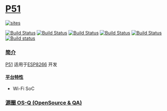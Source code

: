 ﻿# [P51](https://github.com/OS-Q/P51)

[![sites](http://182.61.61.133/link/resources/OSQ.png)](http://www.OS-Q.com)

[![Build Status](https://github.com/OS-Q/P51/workflows/macos/badge.svg)](https://github.com/OS-Q/P51/actions/workflows/macos.yml)
[![Build Status](https://github.com/OS-Q/P51/workflows/ubuntu/badge.svg)](https://github.com/OS-Q/P51/actions/workflows/ubuntu.yml)
[![Build Status](https://github.com/OS-Q/P51/workflows/windows/badge.svg)](https://github.com/OS-Q/P51/actions/workflows/windows.yml)
[![Build Status](https://github.com/OS-Q/P51/workflows/PlatformIO/badge.svg)](https://github.com/OS-Q/P51/actions/workflows/platformio.yml)
[![Build Status](https://travis-ci.com/OS-Q/P51.svg?branch=master)](https://travis-ci.com/OS-Q/P51)
[![Build status](https://ci.appveyor.com/api/projects/status/onjfmhvg7g6u5dqk?svg=true)](https://ci.appveyor.com/project/Qitas/p51)

### [简介](https://github.com/OS-Q/P51/wiki)

[P51](https://github.com/OS-Q/P51) 适用于[ESP8266](https://www.espressif.com/zh-hans/products/socs/esp8266) 开发

 #### [平台特性](https://github.com/SoCXin/ESP8266)

* Wi-Fi SoC

### [源圈 OS-Q (OpenSource & QA) ](http://www.OS-Q.com)
